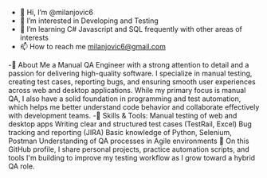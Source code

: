 - 👋 Hi, I’m @milanjovic6
- 👀 I’m interested in Developing and Testing  
- 🌱 I’m learning C# Javascript and SQL frequently with other areas of interests
- 📫 How to reach me milanjovic6@gmail.com

-🎯 About Me
a Manual QA Engineer with a strong attention to detail and a passion for delivering high-quality software. I specialize in manual testing, creating test cases, reporting bugs, and ensuring smooth user experiences across web and desktop applications.
While my primary focus is manual QA, I also have a solid foundation in programming and test automation, which helps me better understand code behavior and collaborate effectively with development teams.
-🔧 Skills & Tools:
Manual testing of web and desktop apps
Writing clear and structured test cases (TestRail, Excel)
Bug tracking and reporting (JIRA)
Basic knowledge of Python, Selenium, Postman
Understanding of QA processes in Agile environments
📌 On this GitHub profile, I share personal projects, practice automation scripts, and tools I'm building to improve my testing workflow as I grow toward a hybrid QA role.
<!---
milanjovic6/milanjovic6 is a ✨ special ✨ repository because its `README.md` (this file) appears on your GitHub profile.
You can click the Preview link to take a look at your changes.
--->
